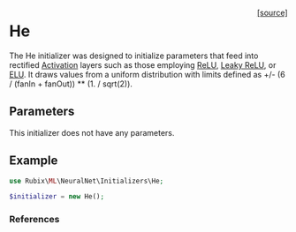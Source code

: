 <span style="float:right;"><a href="https://github.com/RubixML/ML/blob/master/src/NeuralNet/Initializers/He.php">[source]</a></span>

# He
The He initializer was designed to initialize parameters that feed into rectified [Activation](../hidden-layers/activation.md) layers such as those employing [ReLU](../activation-functions/relu.md), [Leaky ReLU](../activation-functions/leaky-relu.md), or [ELU](../activation-functions/elu.md). It draws values from a uniform distribution with limits defined as +/- (6 / (fanIn + fanOut)) ** (1. / sqrt(2)).

## Parameters
This initializer does not have any parameters.

## Example
```php
use Rubix\ML\NeuralNet\Initializers\He;

$initializer = new He();
```

### References
[^1]: K. He et al. (2015). Delving Deep into Rectifiers: Surpassing Human-Level Performance on ImageNet Classification.